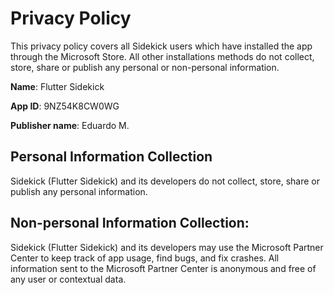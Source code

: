 # Privacy Policy

This privacy policy covers all Sidekick users which have installed the app through the Microsoft Store. All other installations methods do not collect, store, share or publish any personal or non-personal information.

**Name**: Flutter Sidekick

**App ID**: 9NZ54K8CW0WG

**Publisher name**: Eduardo M.

## Personal Information Collection

Sidekick (Flutter Sidekick) and its developers do not collect, store, share or publish any personal information.

## Non-personal Information Collection:

Sidekick (Flutter Sidekick) and its developers may use the Microsoft Partner Center to keep track of app usage, find bugs, and fix crashes. All information sent to the Microsoft Partner Center is anonymous and free of any user or contextual data.
